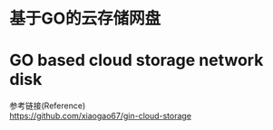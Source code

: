 # 基于GO的云存储网盘
# GO based cloud storage network disk
参考链接(Reference)<br>
<https://github.com/xiaogao67/gin-cloud-storage>
